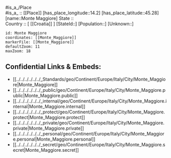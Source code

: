 ﻿---
location: [45.28,14.2] 
mapzoom: [7,12] 
mapmarker: city 
type: City
tags:
- geo/City


SpocWebEntityId: 32570
isDeleted: false
confidential: public

---
#is_a_/Place  
#is_a_ :: [[Place]] 
[has_place_longitude::14.2] 
[has_place_latitude::45.28] 
[name::Monte Maggiore] 
State ::  
Country :: [ [[Croatia]] ] 
[StateId::] 
[Population::] 
[Unknown::] 


```leaflet
id: Monte Maggiore
coordinates: [[Monte_Maggiore]] 
markerFile: [[Monte_Maggiore]] 
defaultZoom: 11 
maxZoom: 18
```


## Confidential Links & Embeds: 
- [[../../../../../../_Standards/geo/Continent/Europe/Italy/City/Monte_Maggiore|Monte_Maggiore]] 
- [[../../../../../../_public/geo/Continent/Europe/Italy/City/Monte_Maggiore.public|Monte_Maggiore.public]] 
- [[../../../../../../_internal/geo/Continent/Europe/Italy/City/Monte_Maggiore.internal|Monte_Maggiore.internal]] 
- [[../../../../../../_protect/geo/Continent/Europe/Italy/City/Monte_Maggiore.protect|Monte_Maggiore.protect]] 
- [[../../../../../../_private/geo/Continent/Europe/Italy/City/Monte_Maggiore.private|Monte_Maggiore.private]] 
- [[../../../../../../_personal/geo/Continent/Europe/Italy/City/Monte_Maggiore.personal|Monte_Maggiore.personal]] 
- [[../../../../../../_secret/geo/Continent/Europe/Italy/City/Monte_Maggiore.secret|Monte_Maggiore.secret]] 
